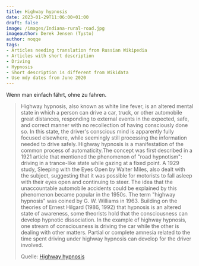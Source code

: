 ```yaml
---
title: Highway hypnosis
date: 2023-01-29T11:06:00+01:00
draft: false
image: /images/Indiana-rural-road.jpg
imageauthor: Derek Jensen (Tysto)
author: noqqe
tags: 
- Articles needing translation from Russian Wikipedia
- Articles with short description
- Driving
- Hypnosis
- Short description is different from Wikidata
- Use mdy dates from June 2020
---
```


Wenn man einfach fährt, ohne zu fahren.

> Highway hypnosis, also known as white line fever, is an altered mental state
> in which a person can drive a car, truck, or other automobile great distances,
> responding to external events in the expected, safe, and correct manner with
> no recollection of having consciously done so. In this state, the driver's
> conscious mind is apparently fully focused elsewhere, while seemingly still
> processing the information needed to drive safely. Highway hypnosis is a
> manifestation of the common process of automaticity.The concept was first
> described in a 1921 article that mentioned the phenomenon of "road hypnotism":
> driving in a trance-like state while gazing at a fixed point. A 1929 study,
> Sleeping with the Eyes Open by Walter Miles, also dealt with the subject,
> suggesting that it was possible for motorists to fall asleep with their eyes
> open and continuing to steer. The idea that the unaccountable automobile
> accidents could be explained by this phenomenon became popular in the 1950s.
> The term "highway hypnosis" was coined by G. W. Williams in 1963. Building on
> the theories of Ernest Hilgard (1986, 1992) that hypnosis is an altered state
> of awareness, some theorists hold that the consciousness can develop hypnotic
> dissociation. In the example of highway hypnosis, one stream of consciousness
> is driving the car while the other is dealing with other matters.  Partial or
> complete amnesia related to the time spent driving under highway hypnosis can
> develop for the driver involved.
>
> Quelle: [Highway hypnosis](https://en.wikipedia.org/wiki/Highway_hypnosis)
